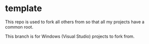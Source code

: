 # template
This repo is used to fork all others from so that all my projects have a common root.

This branch is for Windows (Visual Studio) projects to fork from.
